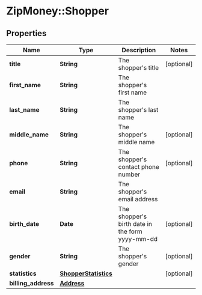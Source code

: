 # ZipMoney::Shopper

## Properties
Name | Type | Description | Notes
------------ | ------------- | ------------- | -------------
**title** | **String** | The shopper&#39;s title | [optional] 
**first_name** | **String** | The shopper&#39;s first name | 
**last_name** | **String** | The shopper&#39;s last name | 
**middle_name** | **String** | The shopper&#39;s middle name | [optional] 
**phone** | **String** | The shopper&#39;s contact phone number | [optional] 
**email** | **String** | The shopper&#39;s email address | 
**birth_date** | **Date** | The shopper&#39;s birth date in the form yyyy-mm-dd | [optional] 
**gender** | **String** | The shopper&#39;s gender | [optional] 
**statistics** | [**ShopperStatistics**](ShopperStatistics.md) |  | [optional] 
**billing_address** | [**Address**](Address.md) |  | 



